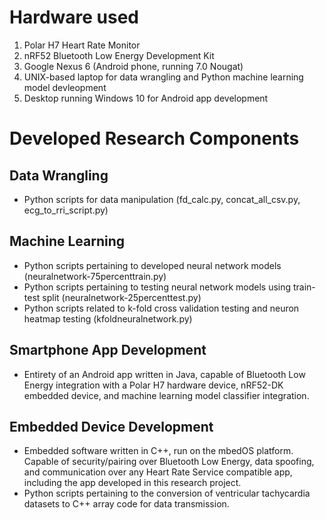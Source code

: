 # Hardware used
1. Polar H7 Heart Rate Monitor
2. nRF52 Bluetooth Low Energy Development Kit
3. Google Nexus 6 (Android phone, running 7.0 Nougat)
4. UNIX-based laptop for data wrangling and Python machine learning model devleopment
5. Desktop running Windows 10 for Android app development

# Developed Research Components

## Data Wrangling
- Python scripts for data manipulation (fd_calc.py, concat_all_csv.py, ecg_to_rri_script.py)

## Machine Learning
- Python scripts pertaining to developed neural network models (neuralnetwork-75percenttrain.py)
- Python scripts pertaining to testing neural network models using train-test split (neuralnetwork-25percenttest.py)
- Python scripts related to k-fold cross validation testing and neuron heatmap testing (kfoldneuralnetwork.py)

## Smartphone App Development
- Entirety of an Android app written in Java, capable of Bluetooth Low Energy integration with a Polar H7 hardware device, nRF52-DK embedded device, and machine learning model classifier integration.

## Embedded Device Development
- Embedded software written in C++, run on the mbedOS platform. Capable of security/pairing over Bluetooth Low Energy, data spoofing, and communication over any Heart Rate Service compatible app, including the app developed in this research project.
- Python scripts pertaining to the conversion of ventricular tachycardia datasets to C++ array code for data transmission.
```